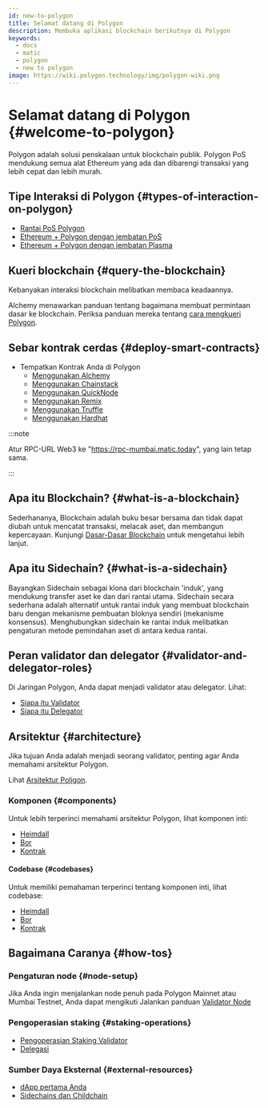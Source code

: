 ```yaml
---
id: new-to-polygon
title: Selamat datang di Polygon
description: Membuka aplikasi blockchain berikutnya di Polygon
keywords:
  - docs
  - matic
  - polygon
  - new to polygon
image: https://wiki.polygon.technology/img/polygon-wiki.png
---
```


# Selamat datang di Polygon {#welcome-to-polygon}

Polygon adalah solusi penskalaan untuk blockchain publik. Polygon PoS mendukung semua alat Ethereum yang ada dan dibarengi transaksi yang lebih cepat dan lebih murah.

## Tipe Interaksi di Polygon {#types-of-interaction-on-polygon}

* [Rantai PoS Polygon](/docs/develop/getting-started)
* [Ethereum + Polygon dengan jembatan PoS](https://docs.polygon.technology/docs/develop/ethereum-polygon/pos/getting-started)
* [Ethereum + Polygon dengan jembatan Plasma](https://docs.polygon.technology/docs/develop/ethereum-polygon/plasma/getting-started)

## Kueri blockchain {#query-the-blockchain}

Kebanyakan interaksi blockchain melibatkan membaca keadaannya.

Alchemy menawarkan panduan tentang bagaimana membuat permintaan dasar ke blockchain. Periksa panduan mereka tentang [cara mengkueri Polygon](https://docs.alchemy.com/reference/polygon-sdk-examples).

## Sebar kontrak cerdas {#deploy-smart-contracts}

* Tempatkan Kontrak Anda di Polygon
    - [Menggunakan Alchemy](/docs/develop/alchemy)
    - [Menggunakan Chainstack](/docs/develop/chainstack)
    - [Menggunakan QuickNode](/docs/develop/quicknode)
    - [Menggunakan Remix](/docs/develop/remix)
    - [Menggunakan Truffle](/docs/develop/truffle)
    - [Menggunakan Hardhat](/docs/develop/hardhat)

:::note

Atur RPC-URL Web3 ke "https://rpc-mumbai.matic.today", yang lain tetap sama.

:::

## Apa itu Blockchain? {#what-is-a-blockchain}

Sederhananya, Blockchain adalah buku besar bersama dan tidak dapat diubah untuk mencatat transaksi, melacak aset, dan membangun kepercayaan. Kunjungi [Dasar-Dasar Blockchain](blockchain-basics/basics-blockchain.md) untuk mengetahui lebih lanjut.

## Apa itu Sidechain? {#what-is-a-sidechain}

Bayangkan Sidechain sebagai klona dari blockchain 'induk', yang mendukung transfer aset ke dan dari rantai utama. Sidechain secara sederhana adalah alternatif untuk rantai induk yang membuat blockchain baru dengan mekanisme pembuatan bloknya sendiri (mekanisme konsensus). Menghubungkan sidechain ke rantai induk melibatkan pengaturan metode pemindahan aset di antara kedua rantai.

## Peran validator dan delegator {#validator-and-delegator-roles}

Di Jaringan Polygon, Anda dapat menjadi validator atau delegator. Lihat:

* [Siapa itu Validator](/docs/maintain/polygon-basics/who-is-validator)
* [Siapa itu Delegator](/docs/maintain/polygon-basics/who-is-delegator)

## Arsitektur {#architecture}

Jika tujuan Anda adalah menjadi seorang validator, penting agar Anda memahami arsitektur Polygon.

Lihat [Arsitektur Poligon](/docs/maintain/validator/architecture).

### Komponen {#components}

Untuk lebih terperinci memahami arsitektur Polygon, lihat komponen inti:

* [Heimdall](/docs/pos/heimdall/overview)
* [Bor](/docs/pos/bor/overview)
* [Kontrak](/docs/pos/contracts/stakingmanager)

#### Codebase {#codebases}

Untuk memiliki pemahaman terperinci tentang komponen inti, lihat codebase:

* [Heimdall](https://github.com/maticnetwork/heimdall)
* [Bor](https://github.com/maticnetwork/bor)
* [Kontrak](https://github.com/maticnetwork/contracts)

## Bagaimana Caranya {#how-tos}

### Pengaturan node {#node-setup}

Jika Anda ingin menjalankan node penuh pada Polygon Mainnet atau Mumbai Testnet, Anda dapat mengikuti Jalankan panduan [Validator Node](/maintain/validate/run-validator.md)

### Pengoperasian staking {#staking-operations}

* [Pengoperasian Staking Validator](/docs/maintain/validate/validator-staking-operations)
* [Delegasi](/docs/maintain/delegate/delegate)

### Sumber Daya Eksternal {#external-resources}
- [dApp pertama Anda](https://www.youtube.com/watch?v=rzvk2kdjr2I)
- [Sidechains dan Childchain](https://hackernoon.com/what-are-sidechains-and-childchains-7202cc9e5994)